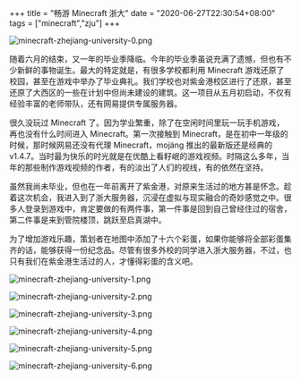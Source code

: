 +++
title = "畅游 Minecraft 浙大"
date = "2020-06-27T22:30:54+08:00"
tags = ["minecraft","zju"]
+++

![minecraft-zhejiang-university-0.png](/images/minecraft-zhejiang-university-0.png "启真湖与管院楼")

随着六月的结束，又一年的毕业季降临。今年的毕业季虽说充满了遗憾，但也有不少新鲜的事物诞生。最大的特定就是，有很多学校都利用 Minecraft 游戏还原了校园，甚至在游戏中举办了毕业典礼。我们学校也对紫金港校区进行了还原，甚至还原了大西区的一些在计划中但尚未建设的建筑。这一项目从五月初启动，不仅有经验丰富的老师带队，还有网易提供专属服务器。

很久没玩过 Minecraft 了。因为学业繁重，除了在空闲时间里玩一玩手机游戏，再也没有什么时间进入 Minecraft。第一次接触到 Minecraft，是在初中一年级的时候，那时候网易还没有代理 Minecraft，mojäng 推出的最新版还是经典的 v1.4.7。当时最为快乐的时光就是在优酷上看籽岷的游戏视频。时隔这么多年，当年的那些制作游戏视频的作者，有的淡出了人们的视线，有的依然在坚持。

虽然我尚未毕业，但也在一年前离开了紫金港，对原来生活过的地方甚是怀念。趁着这次机会，我进入到了浙大服务器，沉浸在虚拟与现实融合的奇妙感觉之中。很多人登录到游戏中，肯定要做的有两件事，第一件事是回到自己曾经住过的宿舍，第二件事是来到管院楼顶，跳跃至启真湖中。

为了增加游戏乐趣，策划者在地图中添加了十六个彩蛋，如果你能够将全部彩蛋集齐的话，能够获得一份纪念品。尽管有很多外校的同学进入浙大服务器，不过，也只有我们在紫金港生活过的人，才懂得彩蛋的含义吧。

![minecraft-zhejiang-university-1.png](/images/minecraft-zhejiang-university-1.png "云峰的樱花树")

![minecraft-zhejiang-university-2.png](/images/minecraft-zhejiang-university-2.png "启真湖上赛龙舟")

![minecraft-zhejiang-university-3.png](/images/minecraft-zhejiang-university-3.png "我们都是勇仔")

![minecraft-zhejiang-university-4.png](/images/minecraft-zhejiang-university-4.png "线上毕业典礼")

![minecraft-zhejiang-university-5.png](/images/minecraft-zhejiang-university-5.png "西区大草坪的夜晚")

![minecraft-zhejiang-university-6.png](/images/minecraft-zhejiang-university-6.png "热闹的服务器")